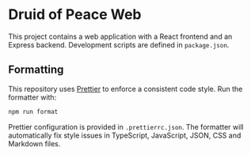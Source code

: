 # Druid of Peace Web

This project contains a web application with a React frontend and an Express backend. Development scripts are defined in `package.json`.

## Formatting

This repository uses [Prettier](https://prettier.io) to enforce a consistent code style. Run the formatter with:

```bash
npm run format
```

Prettier configuration is provided in `.prettierrc.json`. The formatter will automatically fix style issues in TypeScript, JavaScript, JSON, CSS and Markdown files.


